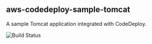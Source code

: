 ## aws-codedeploy-sample-tomcat
A sample Tomcat application integrated with CodeDeploy. 

![Build Status](https://codebuild.ap-southeast-1.amazonaws.com/badges?uuid=eyJlbmNyeXB0ZWREYXRhIjoiYStDRVdXYzJvTnk5NXN0UThzNGlNcGdPeFpHbWIzM3VtVkZaMVBTR3lFZ0NnNnpNaXA2bDdrWUUvalROSTUrcjE2d0J6R0ZMR3I2Y1pPbzc1UW5tcmNvPSIsIml2UGFyYW1ldGVyU3BlYyI6IlNMY3ZuSHVRdHllanlOcDQiLCJtYXRlcmlhbFNldFNlcmlhbCI6MX0%3D&branch=master)
